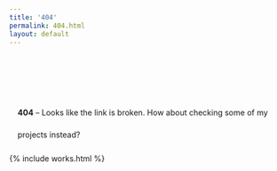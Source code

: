 ```yaml
---
title: '404'
permalink: 404.html
layout: default
---
```


<style>
.opener {
        line-height: 40px;
        max-width: 900px;
        text-align: left;
        margin: 50px auto 0;
        padding: 0 15px;
        display: flex;
}
.opener em {
        text-transform: uppercase;
        font-size: 90%;
        font-style: normal;
}
.opener-text a {
        color: #D61D7D;
        text-decoration: none;
        border-bottom: 1px solid;
}
.opener-text {
        margin-top: 50px;
}
.opener-image img {
        max-width: 400px;
}
@media (max-width: 900px) {
        .opener-image {
                display: none;
        }
        .opener-text {
                margin: 50px 20px;
        }
}
</style>
<div class="opener">
        <div class="opener-text"><b>404</b> – Looks like the link is broken. How about checking some of my projects instead?</div>
</div>

{% include works.html %}